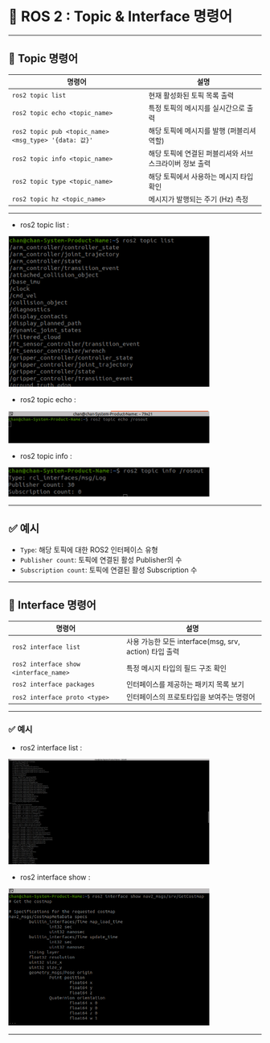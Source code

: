 # 🧮 ROS 2 : Topic & Interface 명령어



---

## 📡 Topic  명령어

| 명령어 | 설명 |
|--------|------|
| `ros2 topic list` | 현재 활성화된 토픽 목록 출력 |
| `ros2 topic echo <topic_name>` | 특정 토픽의 메시지를 실시간으로 출력 |
| `ros2 topic pub <topic_name> <msg_type> '{data: 값}'` | 해당 토픽에 메시지를 발행 (퍼블리셔 역할) |
| `ros2 topic info <topic_name>` | 해당 토픽에 연결된 퍼블리셔와 서브스크라이버 정보 출력 |
| `ros2 topic type <topic_name>` | 해당 토픽에서 사용하는 메시지 타입 확인 |
| `ros2 topic hz <topic_name>` | 메시지가 발행되는 주기 (Hz) 측정 |

---
- ros2 topic list :

<img src="topic list.png" alt="topic list" width="400"/>

- ros2 topic echo :

<img src="topic echo.png" alt="topic echo" width="400"/>

- ros2 topic info :

<img src="topic info.png" alt="topic info" width="400"/>

---

## ✅ 예시

- `Type`: 해당 토픽에 대한 ROS2 인터페이스 유형
- `Publisher count`: 토픽에 연결된 활성 Publisher의 수
- `Subscription count`: 토픽에 연결된 활성 Subscription 수

---


## 🧩 Interface 명령어

| 명령어 | 설명 |
|--------|------|
| `ros2 interface list` | 사용 가능한 모든 interface(msg, srv, action) 타입 출력 |
| `ros2 interface show <interface_name>` | 특정 메시지 타입의 필드 구조 확인 |
| `ros2 interface packages` | 인터페이스를 제공하는 패키지 목록 보기 |
| `ros2 interface proto <type>` |인터페이스의 프로토타입을 보여주는 명령어|

---

### ✅ 예시

- ros2 interface list :

<img src="interface list.png" alt="interface list" width="400"/>

- ros2 interface show :

<img src="interface show.png" alt="interface show" width="400"/>

---